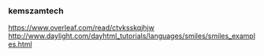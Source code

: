 ### kemszamtech
https://www.overleaf.com/read/ctvksskqjhjw<br>
http://www.daylight.com/dayhtml_tutorials/languages/smiles/smiles_examples.html
